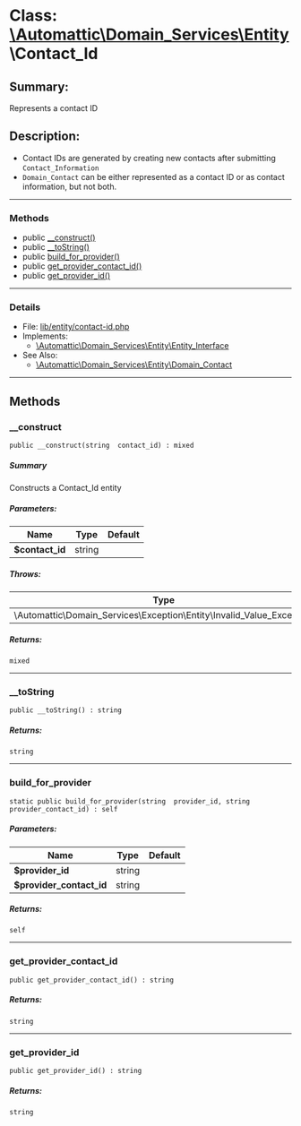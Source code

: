 # Class: [\Automattic](../namespaces/automattic.md)[\Domain_Services](../namespaces/automattic-domain-services.md)[\Entity](../namespaces/automattic-domain-services-entity.md)\Contact_Id

## Summary:

Represents a contact ID

## Description:

- Contact IDs are generated by creating new contacts after submitting `Contact_Information`
- `Domain_Contact` can be either represented as a contact ID or as contact information, but not both.


---

### Methods

* public [__construct()](#method___construct)
* public [__toString()](#method___toString)
* public [build_for_provider()](#method_build_for_provider)
* public [get_provider_contact_id()](#method_get_provider_contact_id)
* public [get_provider_id()](#method_get_provider_id)

---

### Details

* File: [lib/entity/contact-id.php](../../lib/entity/contact-id.php)
* Implements:
  * [\Automattic\Domain_Services\Entity\Entity_Interface](../classes/Automattic-Domain-Services-Entity-Entity-Interface.md)
* See Also:
  * [\Automattic\Domain_Services\Entity\Domain_Contact](../classes/Automattic-Domain-Services-Entity-Domain-Contact.md)

---

## Methods

<a id="method___construct"></a>
### __construct

```
public __construct(string  contact_id) : mixed
```

##### Summary

Constructs a Contact_Id entity

##### Parameters:

| Name | Type | Default |
|------|------|---------|
| **$contact_id** | string |  |

##### Throws:

| Type | Description |
|------|-------------|
| \Automattic\Domain_Services\Exception\Entity\Invalid_Value_Exception |  |

##### Returns:

```
mixed
```

---

<a id="method___toString"></a>
### __toString

```
public __toString() : string
```

##### Returns:

```
string
```

---

<a id="method_build_for_provider"></a>
### build_for_provider

```
static public build_for_provider(string  provider_id, string  provider_contact_id) : self
```

##### Parameters:

| Name | Type | Default |
|------|------|---------|
| **$provider_id** | string |  |
| **$provider_contact_id** | string |  |

##### Returns:

```
self
```

---

<a id="method_get_provider_contact_id"></a>
### get_provider_contact_id

```
public get_provider_contact_id() : string
```

##### Returns:

```
string
```

---

<a id="method_get_provider_id"></a>
### get_provider_id

```
public get_provider_id() : string
```

##### Returns:

```
string
```
